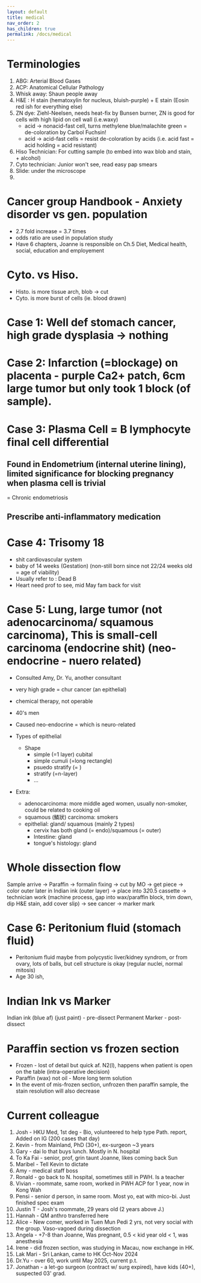 ```yaml
---
layout: default
title: medical
nav_order: 2
has_children: true
permalink: /docs/medical
---
```

# Terminologies
1. ABG: Arterial Blood Gases
2. ACP: Anatomical Cellular Pathology
3. Whisk away: Shaun people away
4. H&E : H stain (hematoxylin for nucleus, bluish-purple) + E stain (Eosin red ish for everything else)
5. ZN dye: Ziehl-Neelsen, needs heat-fix by Bunsen burner, ZN is good for cells with high lipid on cell wall (i.e.waxy)
    - acid -> nonacid-fast cell, turns methylene blue/malachite green = de-coloration by Carbol Fuchsin!
    - acid -> acid-fast cells =  resist de-coloration by acids (i.e. acid fast = acid holding = acid resistant)
5. Hiso Technician: For cutting sample (to embed into wax blob and stain, + alcohol)
6. Cyto technician: Junior won't see, read easy pap smears
7. Slide: under the microscope
8. 

# Cancer group Handbook - Anxiety disorder vs gen. population 
- 2.7 fold increase = 3.7 times
- odds ratio are used in population study
- Have 6 chapters, Joanne is responsible on Ch.5 Diet, Medical health, social, education and employement

# Cyto. vs Hiso.
- Histo. is more tissue arch, blob -> cut
- Cyto. is more burst of cells (ie. blood drawn)

# Case 1: Well def stomach cancer, high grade dysplasia -> nothing

# Case 2: Infarction (=blockage) on placenta - purple Ca2+ patch, 6cm large tumor but only took 1 block (of sample).

# Case 3: Plasma Cell = B lymphocyte final cell differential
## Found in Endometrium (internal uterine lining), limited significance for blocking pregnancy when plasma cell is trivial
= Chronic endometriosis
## Prescribe anti-inflammatory medication

# Case 4: Trisomy 18
- shit cardiovascular system
- baby of 14 weeks (Gestation) (non-still born since not 22/24 weeks old = age of viability)
- Usually refer to : Dead B
- Heart need prof to see, mid May fam back for visit

# Case 5: Lung, large tumor (not adenocarcinoma/ squamous carcinoma), This is small-cell carcinoma (endocrine shit) (neo-endocrine - nuero related)
- Consulted Amy, Dr. Yu, another consultant
- very high grade = chur cancer (an epithelial)
- chemical therapy, not operable 
- 40's men
- Caused neo-endocrine = which is neuro-related

- Types of epithelial
    - Shape
        - simple (=1 layer) cubital
        - simple cumuli (=long rectangle)
        - psuedo stratify (= )
        - stratify (=n-layer)
        - ...

- Extra:
    - adenocarcinoma: more middle aged women, usually non-smoker, could be related to cooking oil
    - squamous (鱗狀) carcinoma: smokers
    - epithelial: gland/ squamous (mainly 2 types)
        - cervix has both gland (= endo)/squamous (= outer)
        - Intestine: gland
        - tongue's histology: gland

# Whole dissection flow
Sample arrive -> Paraffin -> formalin fixing -> cut by MO -> get piece -> color outer later in Indian ink (outer layer) -> place into 3*2*0.5 cassette -> technician work (machine process, gap into wax/paraffin block, trim down, dip H&E stain, add cover slip) -> see cancer -> marker mark 

# Case 6: Peritonium fluid (stomach fluid)
- Peritonium fluid maybe from polycystic liver/kidney syndrom, or from ovary, lots of balls, but cell structure is okay (regular nuclei, normal mitosis)
- Age 30 ish,  

# Indian Ink vs Marker
Indian ink (blue af) (just paint) - pre-dissect
Permanent Marker - post-dissect


# Paraffin section vs frozen section
- Frozen - lost of detail but quick af. N2(l), happens when patient is open on the table (intra-operative decision)
- Paraffin (wax) not oil - More long term solution
- In the event of mis-frozen section, unfrozen then paraffin sample, the stain resolution will also decrease

# Current colleague
1. Josh - HKU Med, 1st deg - Bio, volunteered to help type Path. report, Added on IG (200 cases that day)
2. Kevin - from Mainland, PhD (30+), ex-surgeon ~3 years
3. Gary - dai lo that buys lunch. Mostly in N. hospital
4. To Ka Fai - senior, prof, grin taunt Joanne, likes coming back Sun
5. Maribel - Tell Kevin to dictate
6. Amy - medical staff boss
7. Ronald - go back to N. hospital, sometimes still in PWH. Is a teacher
8. Vivian - roommate, same room, worked in PWH ACP for 1 year, now in Kong Wah
9. Pensi - senior d person, in same room. Most yo, eat with mico-bi. Just finished spec exam
10. Justin T - Josh's roommate, 29 years old (2 years above J.)
11. Hannah - QM anthro transferred here
12. Alice - New comer, worked in Tuen Mun Pedi 2 yrs, not very social with the group. Vaso-vagoed during dissection
13. Angela - +7-8 than Joanne, Was pregnant, 0.5 < kid year old < 1, was anesthesia
14. Irene - did frozen section, was studying in Macau, now exchange in HK. 
15. Lak Mari - Sri Lankan, came to HK Oct-Nov 2024 
16. Dr.Yu - over 60, work until May 2025, current p.t.
17. Jonathan - a let-go surgeon (contract w/ surg expired), have kids (40+), suspected 03' grad. 





